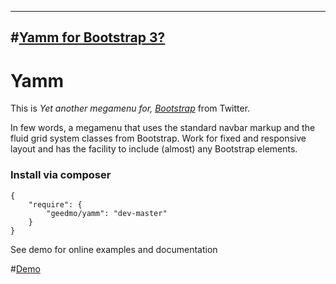 ---
#[Yamm for Bootstrap 3?](http://geedmo.github.io/yamm3/)
----

# Yamm #

This is *Yet another megamenu for, [Bootstrap](http://getbootstrap.com/2.3.2/)* from Twitter.   
   
In few words, a megamenu that uses the standard navbar markup and the fluid grid system classes from Bootstrap. Work for fixed and responsive layout and has the facility to include (almost) any Bootstrap elements.

### Install via composer

	{ 
		"require": {
			"geedmo/yamm": "dev-master"
		}
	}




See demo for online examples and documentation

#[Demo](http://geedmo.github.io/yamm)



